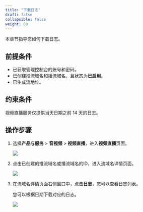 ```yaml
---
title: "下载日志"
draft: false
collapsible: false
weight: 60
---
```


本章节指导您如何下载日志。

## 前提条件

- 已获取管理控制台的账号和密码。
- 已创建推流域名和播流域名，且状态为**已启用**。
- 已生成流地址。

## 约束条件

视频直播服务仅提供当天日期之前 14 天的日志。

## 操作步骤

1. 选择**产品与服务** > **音视频** > **视频直播**，进入**视频直播**页面。

   ![](../../_images/qs_app_list.png)

2. 点击已创建的推流域名或播流域名的ID，进入流域名详情页面。

   ![](../../_images/um_doname_details.png)

3. 在流域名详情页面右侧窗口中，点击**日志**，您可以查看日志列表。

   您可以根据日期下载对应的日志。

   ![](../../_images/um_download_log.png)



